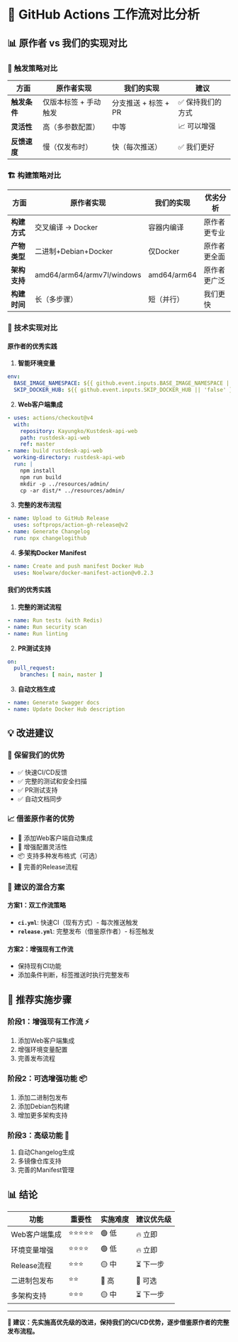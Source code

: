 # 🔄 GitHub Actions 工作流对比分析

## 📊 **原作者 vs 我们的实现对比**

### 🎯 **触发策略对比**

| 方面 | 原作者实现 | 我们的实现 | 建议 |
|------|------------|------------|------|
| **触发条件** | 仅版本标签 + 手动触发 | 分支推送 + 标签 + PR | ✅ 保持我们的方式 |
| **灵活性** | 高（多参数配置） | 中等 | 📈 可以增强 |
| **反馈速度** | 慢（仅发布时） | 快（每次推送） | ✅ 我们更好 |

### 🏗️ **构建策略对比**

| 方面 | 原作者实现 | 我们的实现 | 优劣分析 |
|------|------------|------------|----------|
| **构建方式** | 交叉编译 → Docker | 容器内编译 | 原作者更专业 |
| **产物类型** | 二进制+Debian+Docker | 仅Docker | 原作者更全面 |
| **架构支持** | amd64/arm64/armv7l/windows | amd64/arm64 | 原作者更广泛 |
| **构建时间** | 长（多步骤） | 短（并行） | 我们更快 |

### 🔧 **技术实现对比**

#### **原作者的优秀实践**

1. **智能环境变量**
```yaml
env:
  BASE_IMAGE_NAMESPACE: ${{ github.event.inputs.BASE_IMAGE_NAMESPACE || github.actor }}
  SKIP_DOCKER_HUB: ${{ github.event.inputs.SKIP_DOCKER_HUB || 'false' }}
```

2. **Web客户端集成**
```yaml
- uses: actions/checkout@v4
  with:
    repository: Kayungko/Kustdesk-api-web
    path: rustdesk-api-web
    ref: master
- name: build rustdesk-api-web
  working-directory: rustdesk-api-web
  run: |
    npm install
    npm run build
    mkdir -p ../resources/admin/
    cp -ar dist/* ../resources/admin/
```

3. **完整的发布流程**
```yaml
- name: Upload to GitHub Release
  uses: softprops/action-gh-release@v2
- name: Generate Changelog
  run: npx changelogithub
```

4. **多架构Docker Manifest**
```yaml
- name: Create and push manifest Docker Hub
  uses: Noelware/docker-manifest-action@v0.2.3
```

#### **我们的优秀实践**

1. **完整的测试流程**
```yaml
- name: Run tests (with Redis)
- name: Run security scan
- name: Run linting
```

2. **PR测试支持**
```yaml
on:
  pull_request:
    branches: [ main, master ]
```

3. **自动文档生成**
```yaml
- name: Generate Swagger docs
- name: Update Docker Hub description
```

## 💡 **改进建议**

### 🎯 **保留我们的优势**
- ✅ 快速CI/CD反馈
- ✅ 完整的测试和安全扫描
- ✅ PR测试支持
- ✅ 自动文档同步

### 📈 **借鉴原作者的优势**
- 🔄 添加Web客户端自动集成
- 🔧 增强配置灵活性
- 📦 支持多种发布格式（可选）
- 🚀 完善的Release流程

### 🔄 **建议的混合方案**

#### **方案1：双工作流策略**
- **`ci.yml`**: 快速CI（现有方式）- 每次推送触发
- **`release.yml`**: 完整发布（借鉴原作者）- 标签触发

#### **方案2：增强现有工作流**
- 保持现有CI功能
- 添加条件判断，标签推送时执行完整发布

## 🚀 **推荐实施步骤**

### 阶段1：增强现有工作流 ⚡
1. 添加Web客户端集成
2. 增强环境变量配置
3. 完善发布流程

### 阶段2：可选增强功能 📦
1. 添加二进制包发布
2. 添加Debian包构建
3. 增加更多架构支持

### 阶段3：高级功能 🎯
1. 自动Changelog生成
2. 多镜像仓库支持
3. 完善的Manifest管理

## 📊 **结论**

| 功能 | 重要性 | 实施难度 | 建议优先级 |
|------|--------|----------|------------|
| Web客户端集成 | ⭐⭐⭐⭐⭐ | 🟢 低 | 🔥 立即 |
| 环境变量增强 | ⭐⭐⭐⭐ | 🟢 低 | 🔥 立即 |
| Release流程 | ⭐⭐⭐ | 🟡 中 | ⏳ 下一步 |
| 二进制包发布 | ⭐⭐ | 🔴 高 | 📅 可选 |
| 多架构支持 | ⭐⭐⭐ | 🟡 中 | ⏳ 下一步 |

---

**🎯 建议：先实施高优先级的改进，保持我们的CI/CD优势，逐步借鉴原作者的完整发布流程。**
